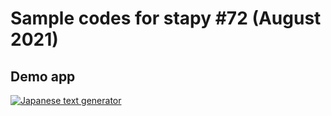 # Sample codes for stapy #72 (August 2021)

## Demo app

[![Japanese text generator](https://static.streamlit.io/badges/streamlit_badge_black_white.svg)](https://share.streamlit.io/ftnext/stapy72-streamlit-sample/main/app.py)

